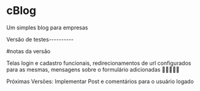 # cBlog
Um simples blog para empresas

Versão de testes----------

#notas da versão

Telas login e cadastro funcionais, redirecionamentos de url configurados para as mesmas, mensagens sobre o formulário adicionadas
🚀🚀🚀🚀🚀

Próximas Versões:
    Implementar Post e comentários para o usuário logado

